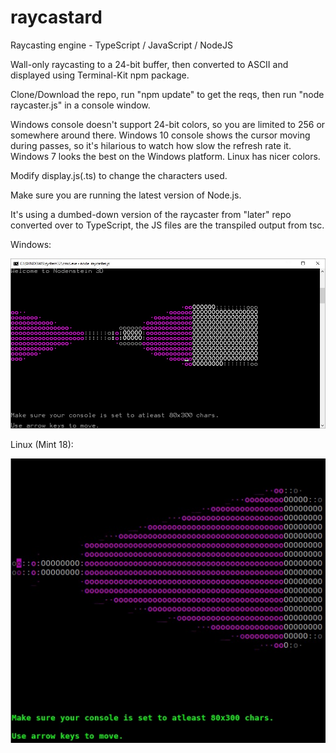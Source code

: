 # raycastard
Raycasting engine - TypeScript / JavaScript / NodeJS

Wall-only raycasting to a 24-bit buffer, then converted to ASCII and displayed using Terminal-Kit npm package.

Clone/Download the repo, run "npm update" to get the reqs, then run "node raycaster.js" in a console window.

Windows console doesn't support 24-bit colors, so you are limited to 256 or somewhere around there. Windows 10 console shows the cursor moving during passes, so it's hilarious to watch how slow the refresh rate it. Windows 7 looks the best on the Windows platform. Linux has nicer colors.

Modify display.js(.ts) to change the characters used.

Make sure you are running the latest version of Node.js.

It's using a dumbed-down version of the raycaster from "later" repo converted over to TypeScript, the JS files are the transpiled output from tsc.

Windows:

![alt tag](https://raw.githubusercontent.com/gregfrazier/raycastard/master/sampleWindows.jpg)

Linux (Mint 18):

![alt tag](https://raw.githubusercontent.com/gregfrazier/raycastard/master/sampleLinux.jpg)
